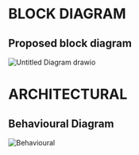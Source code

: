 # BLOCK DIAGRAM
## Proposed block diagram
![Untitled Diagram drawio](https://user-images.githubusercontent.com/98816316/157724940-5ceb5825-001f-4c74-beab-b931e826d752.png)
# ARCHITECTURAL
## Behavioural Diagram
![Behavioural](https://user-images.githubusercontent.com/98816316/157813710-315d5760-dd64-4169-a640-5f9e030bc1c6.png)
